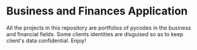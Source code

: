 # Business and Finances Application
All the projects in this repository are portfolios of pycodes in the business and financial fields. Some clients identities are disguised so as to keep client's data confidential. Enjoy!
